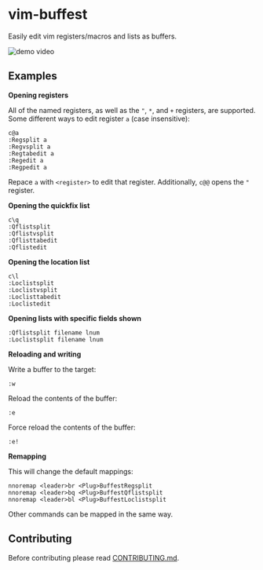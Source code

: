 # vim-buffest

Easily edit vim registers/macros and lists as buffers.

![demo video](/media/demo.gif?raw=true)

## Examples

**Opening registers**

All of the named registers, as well as the `"`, `*`, and `+` registers, are supported.
Some different ways to edit register `a` (case insensitive):

```
c@a
:Regsplit a
:Regvsplit a
:Regtabedit a
:Regedit a
:Regpedit a
```

Repace `a` with `<register>` to edit that register.
Additionally, `c@@` opens the `"` register.

**Opening the quickfix list**

```
c\q
:Qflistsplit
:Qflistvsplit
:Qflisttabedit
:Qflistedit
```

**Opening the location list**

```
c\l
:Loclistsplit
:Loclistvsplit
:Loclisttabedit
:Loclistedit
```

**Opening lists with specific fields shown**

```
:Qflistsplit filename lnum
:Loclistsplit filename lnum
```

**Reloading and writing**

Write a buffer to the target:

```
:w
```

Reload the contents of the buffer:

```
:e
```

Force reload the contents of the buffer:

```
:e!
```

**Remapping**

This will change the default mappings:

```
nnoremap <leader>br <Plug>BuffestRegsplit
nnoremap <leader>bq <Plug>BuffestQflistsplit
nnoremap <leader>bl <Plug>BuffestLoclistsplit
```

Other commands can be mapped in the same way.

## Contributing

Before contributing please read [CONTRIBUTING.md](/CONTRIBUTING.md).
